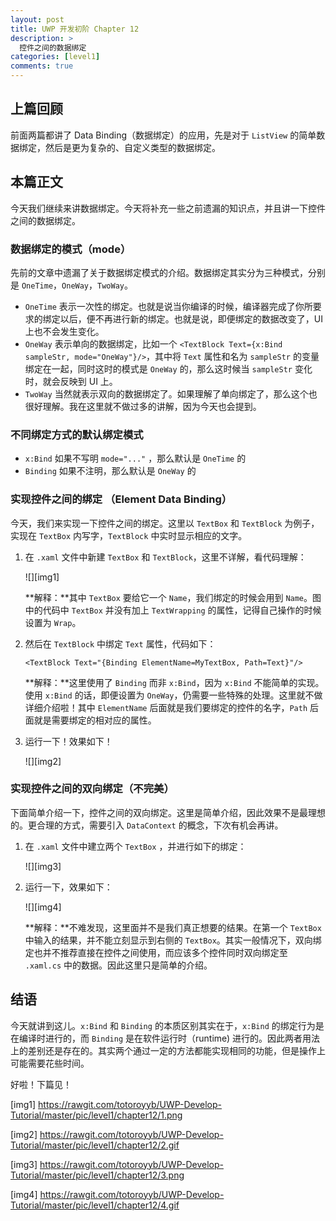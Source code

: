 ```yaml
---
layout: post
title: UWP 开发初阶 Chapter 12
description: >
  控件之间的数据绑定
categories: [level1]
comments: true
---
```


## 上篇回顾

前面两篇都讲了 Data Binding（数据绑定）的应用，先是对于 `ListView` 的简单数据绑定，然后是更为复杂的、自定义类型的数据绑定。

## 本篇正文

今天我们继续来讲数据绑定。今天将补充一些之前遗漏的知识点，并且讲一下控件之间的数据绑定。

### 数据绑定的模式（mode）

先前的文章中遗漏了关于数据绑定模式的介绍。数据绑定其实分为三种模式，分别是 `OneTime`，`OneWay`，`TwoWay`。

* `OneTime` 表示一次性的绑定。也就是说当你编译的时候，编译器完成了你所要求的绑定以后，便不再进行新的绑定。也就是说，即便绑定的数据改变了，UI 上也不会发生变化。
* `OneWay` 表示单向的数据绑定，比如一个 `<TextBlock Text={x:Bind sampleStr, mode="OneWay"}/>`，其中将 `Text` 属性和名为 `sampleStr` 的变量绑定在一起，同时这时的模式是 `OneWay` 的，那么这时候当 `sampleStr` 变化时，就会反映到 UI 上。
* `TwoWay` 当然就表示双向的数据绑定了。如果理解了单向绑定了，那么这个也很好理解。我在这里就不做过多的讲解，因为今天也会提到。

### 不同绑定方式的默认绑定模式

* `x:Bind` 如果不写明 `mode="..."` ，那么默认是 `OneTime` 的
* `Binding` 如果不注明，那么默认是 `OneWay` 的

### 实现控件之间的绑定 （Element Data Binding）

今天，我们来实现一下控件之间的绑定。这里以 `TextBox` 和 `TextBlock` 为例子，实现在 `TextBox` 内写字，`TextBlock` 中实时显示相应的文字。

1. 在 `.xaml` 文件中新建 `TextBox` 和 `TextBlock`，这里不详解，看代码理解：

   ![][img1]

   **解释：**其中 `TextBox` 要给它一个 `Name`，我们绑定的时候会用到 `Name`。图中的代码中 `TextBox` 并没有加上 `TextWrapping` 的属性，记得自己操作的时候设置为 `Wrap`。

2. 然后在 `TextBlock` 中绑定 `Text` 属性，代码如下：

   ``` xaml
   <TextBlock Text="{Binding ElementName=MyTextBox, Path=Text}"/>
   ```

   **解释：**这里使用了 `Binding` 而非 `x:Bind`，因为 `x:Bind` 不能简单的实现。使用 `x:Bind` 的话，即便设置为 `OneWay`，仍需要一些特殊的处理。这里就不做详细介绍啦！其中 `ElementName` 后面就是我们要绑定的控件的名字，`Path` 后面就是需要绑定的相对应的属性。

3. 运行一下！效果如下！

   ![][img2]



### 实现控件之间的双向绑定（不完美）

下面简单介绍一下，控件之间的双向绑定。这里是简单介绍，因此效果不是最理想的。更合理的方式，需要引入 `DataContext` 的概念，下次有机会再讲。

1. 在 `.xaml` 文件中建立两个 `TextBox` ，并进行如下的绑定：

   ![][img3]

2. 运行一下，效果如下：

   ![][img4]

   **解释：**不难发现，这里面并不是我们真正想要的结果。在第一个 `TextBox` 中输入的结果，并不能立刻显示到右侧的 `TextBox`。其实一般情况下，双向绑定也并不推荐直接在控件之间使用，而应该多个控件同时双向绑定至 `.xaml.cs` 中的数据。因此这里只是简单的介绍。



## 结语

今天就讲到这儿。`x:Bind` 和 `Binding` 的本质区别其实在于，`x:Bind` 的绑定行为是在编译时进行的，而 `Binding` 是在软件运行时（runtime) 进行的。因此两者用法上的差别还是存在的。其实两个通过一定的方法都能实现相同的功能，但是操作上可能需要花些时间。

好啦！下篇见！



[img1] https://rawgit.com/totoroyyb/UWP-Develop-Tutorial/master/pic/level1/chapter12/1.png

[img2] https://rawgit.com/totoroyyb/UWP-Develop-Tutorial/master/pic/level1/chapter12/2.gif

[img3] https://rawgit.com/totoroyyb/UWP-Develop-Tutorial/master/pic/level1/chapter12/3.png

[img4] https://rawgit.com/totoroyyb/UWP-Develop-Tutorial/master/pic/level1/chapter12/4.gif